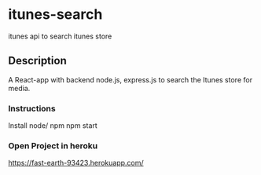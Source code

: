 # itunes-search
itunes api to search itunes store

## Description

A React-app with backend node.js, express.js to search the Itunes store for media.
### Instructions

Install node/ npm
npm start

### Open Project in heroku
https://fast-earth-93423.herokuapp.com/

